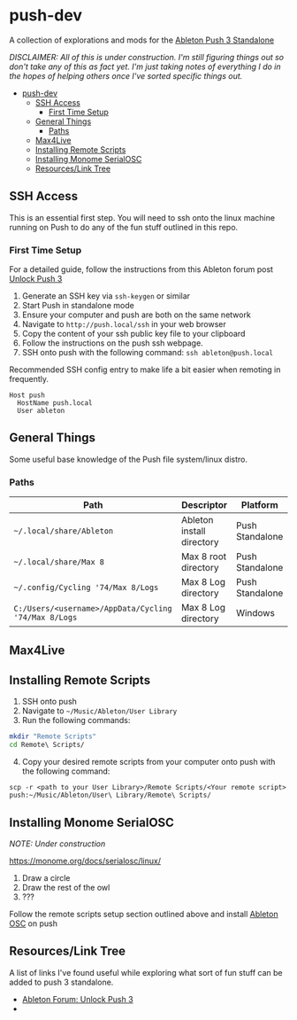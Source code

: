 # push-dev

A collection of explorations and mods for the [Ableton Push 3 Standalone](https://www.ableton.com/en/push/)

*DISCLAIMER: All of this is under construction. I'm still figuring things out so don't take any of this as fact yet. I'm just taking notes of everything I do in the hopes of helping others once I've sorted specific things out.*

- [push-dev](#push-dev)
	- [SSH Access](#ssh-access)
		- [First Time Setup](#first-time-setup)
	- [General Things](#general-things)
		- [Paths](#paths)
	- [Max4Live](#max4live)
	- [Installing Remote Scripts](#installing-remote-scripts)
	- [Installing Monome SerialOSC](#installing-monome-serialosc)
	- [Resources/Link Tree](#resourceslink-tree)

## SSH Access

This is an essential first step. You will need to ssh onto the linux machine running on Push to do any of the fun stuff outlined in this repo.

### First Time Setup

For a detailed guide, follow the instructions from this Ableton forum post [Unlock Push 3](https://forum.ableton.com/viewtopic.php?t=248249)

1. Generate an SSH key via `ssh-keygen` or similar
2. Start Push in standalone mode
3. Ensure your computer and push are both on the same network
4. Navigate to `http://push.local/ssh` in your web browser
5. Copy the content of your ssh public key file to your clipboard
6. Follow the instructions on the push ssh webpage.
7. SSH onto push with the following command: `ssh ableton@push.local`

Recommended SSH config entry to make life a bit easier when remoting in frequently.

```ssh
Host push
  HostName push.local
  User ableton
```

## General Things

Some useful base knowledge of the Push file system/linux distro.

### Paths

| Path                                                 | Descriptor                | Platform        |
| ---------------------------------------------------- | ------------------------- | --------------- |
| `~/.local/share/Ableton`                             | Ableton install directory | Push Standalone |
| `~/.local/share/Max 8`                               | Max 8 root directory      | Push Standalone |
| `~/.config/Cycling '74/Max 8/Logs`                   | Max 8 Log directory       | Push Standalone |
| `C:/Users/<username>/AppData/Cycling '74/Max 8/Logs` | Max 8 Log directory       | Windows         |

## Max4Live

## Installing Remote Scripts

1. SSH onto push
2. Navigate to `~/Music/Ableton/User Library`
3. Run the following commands:

```bash
mkdir "Remote Scripts"
cd Remote\ Scripts/
```

4. Copy your desired remote scripts from your computer onto push with the following command:

`scp -r <path to your User Library>/Remote Scripts/<Your remote script> push:~/Music/Ableton/User\ Library/Remote\ Scripts/`

## Installing Monome SerialOSC

*NOTE: Under construction*

https://monome.org/docs/serialosc/linux/

1. Draw a circle
2. Draw the rest of the owl
3. ???

Follow the remote scripts setup section outlined above and install [Ableton OSC](https://github.com/ideoforms/AbletonOSC) on push

## Resources/Link Tree

A list of links I've found useful while exploring what sort of fun stuff can be added to push 3 standalone.

- [Ableton Forum: Unlock Push 3](https://forum.ableton.com/viewtopic.php?t=248249)
- []()
